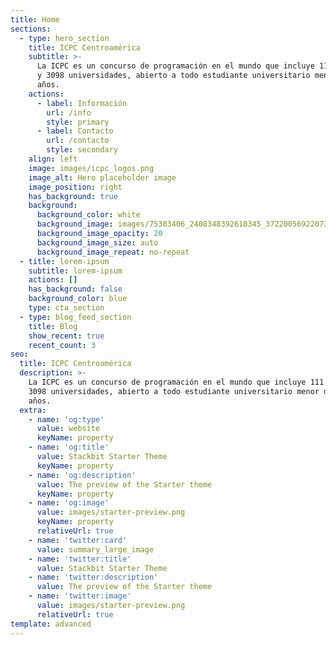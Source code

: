 ```yaml
---
title: Home
sections:
  - type: hero_section
    title: ICPC Centroamérica
    subtitle: >-
      La ICPC es un concurso de programación en el mundo que incluye 111 países
      y 3098 universidades, abierto a todo estudiante universitario menor de 23
      años.
    actions:
      - label: Información
        url: /info
        style: primary
      - label: Contacto
        url: /contacto
        style: secondary
    align: left
    image: images/icpc_logos.png
    image_alt: Hero placeholder image
    image_position: right
    has_background: true
    background:
      background_color: white
      background_image: images/75303406_2408348392618345_3722005692207333376_o.jpg
      background_image_opacity: 20
      background_image_size: auto
      background_image_repeat: no-repeat
  - title: lorem-ipsum
    subtitle: lorem-ipsum
    actions: []
    has_background: false
    background_color: blue
    type: cta_section
  - type: blog_feed_section
    title: Blog
    show_recent: true
    recent_count: 3
seo:
  title: ICPC Centroamérica
  description: >-
    La ICPC es un concurso de programación en el mundo que incluye 111 países y
    3098 universidades, abierto a todo estudiante universitario menor de 23
    años.
  extra:
    - name: 'og:type'
      value: website
      keyName: property
    - name: 'og:title'
      value: Stackbit Starter Theme
      keyName: property
    - name: 'og:description'
      value: The preview of the Starter theme
      keyName: property
    - name: 'og:image'
      value: images/starter-preview.png
      keyName: property
      relativeUrl: true
    - name: 'twitter:card'
      value: summary_large_image
    - name: 'twitter:title'
      value: Stackbit Starter Theme
    - name: 'twitter:description'
      value: The preview of the Starter theme
    - name: 'twitter:image'
      value: images/starter-preview.png
      relativeUrl: true
template: advanced
---
```

